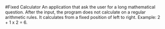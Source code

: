 #Fixed Calculator
An application that ask the user for a long mathematical question. After the input, the program does not calculate on a regular arithmetic rules. It calculates from a fixed position of left to right. Example: 2 + 1 x 2 = 6.


